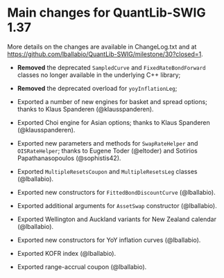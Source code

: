 Main changes for QuantLib-SWIG 1.37
===================================

More details on the changes are available in ChangeLog.txt and at
<https://github.com/lballabio/QuantLib-SWIG/milestone/30?closed=1>.

- **Removed** the deprecated `SampledCurve` and `FixedRateBondForward`
  classes no longer available in the underlying C++ library;

- **Removed** the deprecated overload for `yoyInflationLeg`;

- Exported a number of new engines for basket and spread options;
  thanks to Klaus Spanderen (@klausspanderen).

- Exported Choi engine for Asian options; thanks to Klaus Spanderen
  (@klausspanderen).

- Exported new parameters and methods for `SwapRateHelper` and
  `OISRateHelper`; thanks to Eugene Toder (@eltoder) and Sotirios
  Papathanasopoulos (@sophistis42).

- Exported `MultipleResetsCoupon` and `MultipleResetsLeg` classes (@lballabio).

- Exported new constructors for `FittedBondDiscountCurve` (@lballabio).

- Exported additional arguments for `AssetSwap` constructor (@lballabio).

- Exported Wellington and Auckland variants for New Zealand calendar (@lballabio).

- Exported new constructors for YoY inflation curves (@lballabio).

- Exported KOFR index (@lballabio).

- Exported range-accrual coupon (@lballabio).

